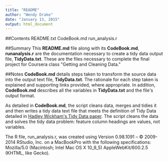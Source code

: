 ```yaml
---
title: "README"
author: "Wendy Drake"
date: "January 13, 2015"
output: html_document
---
```


##Contents
README.txt
CodeBook.md
run_analysis.r

##Summary
This **README.md** file along with its **CodeBook.md**, **runanalysis.r** are the documentation necessary to create a tidy data output file, **TidyData.txt**. These are the files necessary to complete the final project for Coursera class "Getting and Cleaning Data."

##Notes
**CodeBook.md** details steps taken to transform the source data into the output text file, **TidyData.txt**. The rationale for each step taken is explained and supporting links provided, where appropriate. In addition, **CodeBook.md** describes all the variables in **TidyData.txt** and the file's output format.

As detailed in **CodeBook.md**, the script cleans data, merges and tidies it and then writes a tidy data text file that meets the definition of Tidy Data detailed in [Hadley Wickham's Tidy Data paper](http://vita.had.co.nz/papers/tidy-data.pdf). The script cleans the data and solves the tidy data problem: feature column headings are values, not variables. 

The R file, run_analysis.r, was created using Version 0.98.1091 – © 2009-2014 RStudio, Inc. on a MacBookPro with the following specifications: Mozilla/5.0 (Macintosh; Intel Mac OS X 10_9_5) AppleWebKit/600.2.5 (KHTML, like Gecko). 

